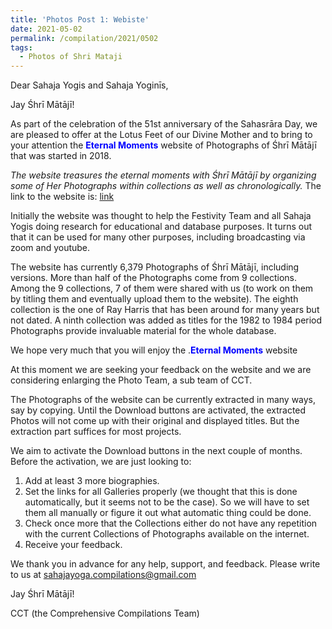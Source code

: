 ```yaml
---
title: 'Photos Post 1: Webiste'
date: 2021-05-02
permalink: /compilation/2021/0502
tags:
  - Photos of Shri Mataji
---
```


Dear Sahaja Yogis and Sahaja Yoginīs,

Jay Śhrī Mātājī!

As part of the celebration of the 51st anniversary of the Sahasrāra Day, we are pleased to offer at the Lotus Feet of our Divine Mother and to bring to your attention the <font color="blue"><b>Eternal Moments</b></font> website of Photographs of Śhrī Mātājī that was started in 2018. 

<i>The website treasures the eternal moments with Śhrī Mātājī by organizing some of Her Photographs within collections as well as chronologically.</i>
The link to the website is:
<a href="https://eternalmoments.smugmug.com/"> link</a>

Initially the website was thought to help the Festivity Team and all Sahaja Yogis doing research for educational and database purposes. It turns out that it can be used for many other purposes, including broadcasting via zoom and youtube. 

The website has currently 6,379 Photographs of Śhrī Mātājī, including versions. More than half of the Photographs come from 9 collections. Among the 9 collections, 7 of them were shared with us (to work on them by titling them and eventually upload them to the website). The eighth collection is the one of Ray Harris that has been around for many years but not dated. A ninth collection was added as titles for the 1982 to 1984 period Photographs provide invaluable material for the whole database.

We hope very much that you will enjoy the .<font color="blue"><b>Eternal Moments</b></font> website

At this moment we are seeking your feedback on the website and we are considering enlarging the Photo Team, a sub team of CCT.

The Photographs of the website can be currently extracted in many ways, say by copying. Until the Download buttons are activated, the extracted Photos will not come up with their original and displayed titles. But the extraction part suffices for most projects. 

We aim to activate the Download buttons in the next couple of months. Before the activation, we are just looking to:<br>
1. Add at least 3 more biographies.<br>
2. Set the links for all Galleries properly (we thought that this is done automatically, but it seems not to be the case). So we will have to set them all manually or figure it out what automatic thing could be done.<br>
3. Check once more that the Collections either do not have any repetition with the current Collections of Photographs available on the internet.<br>
4. Receive your feedback.

We thank you in advance for any help, support, and feedback. Please write to us at sahajayoga.compilations@gmail.com

Jay Śhrī Mātājī!

CCT (the Comprehensive Compilations Team)